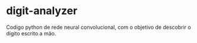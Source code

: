 # digit-analyzer
Codigo python de rede neural convolucional, com o objetivo de descobrir o digito escrito a mão.
